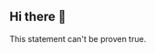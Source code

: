 ## Hi there 👋

This statement can't be proven true. 

<!--
**FinAminToastCrunch/FinAminToastCrunch** is a ✨ _special_ ✨ repository because its `README.md` (this file) appears on your GitHub profile.

